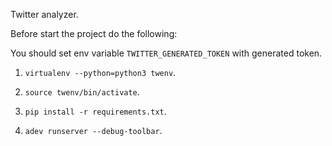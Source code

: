 Twitter analyzer.

Before start the project do the following:

You should set env variable `TWITTER_GENERATED_TOKEN` with generated token.

1. `virtualenv --python=python3 twenv`.

2. `source twenv/bin/activate`.

3. `pip install -r requirements.txt`.

4. `adev runserver --debug-toolbar`.
